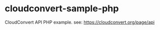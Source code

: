 cloudconvert-sample-php
=======================

CloudConvert API PHP example. see: https://cloudconvert.org/page/api
